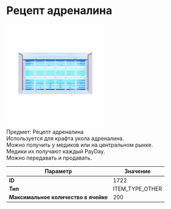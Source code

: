 # Рецепт адреналина

![Item Image](../img/1722.webp?raw=true)

Предмет: Рецепт адреналина<br>Используется для крафта укола адреналина.<br>Можно получить у медиков или на центральном рынке.<br>Медики их получают каждый PayDay.<br>Можно передавать и продавать.


| Параметр | Значение |
|----------|----------|
| **ID** | 1722 |
| **Тип** | ITEM_TYPE_OTHER |
| **Максимальное количество в ячейке** | 200 |

